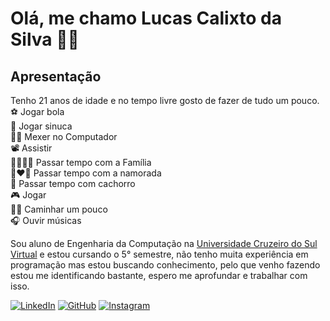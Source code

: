 # Olá, me chamo Lucas Calixto da Silva 👋🏻
## Apresentação
Tenho 21 anos de idade e no tempo livre gosto de fazer de tudo um pouco.  
⚽ Jogar bola   
🎱 Jogar sinuca  
👨‍💻​ Mexer no Computador  
📽️ Assistir  
👨‍👩‍👧‍👦 Passar tempo com a Família  
👩‍❤️‍👨 Passar tempo com a namorada  
🐶 Passar tempo com cachorro  
🎮 Jogar    
🚶‍♂️  Caminhar um pouco  
🎧 Ouvir músicas 

Sou aluno de Engenharia da Computação na [Universidade Cruzeiro do Sul Virtual](https://www.cruzeirodosulvirtual.com.br/) e estou cursando o 5° semestre, não tenho muita experiência em programação mas estou buscando conhecimento, pelo que venho fazendo estou me identificando bastante, espero me aprofundar e trabalhar com isso.

[![LinkedIn](https://img.shields.io/badge/LinkedIn-0077B5?style=for-the-badge&logo=linkedin&logoColor=white)](https://www.linkedin.com/in/lucas-calixto-054936201/) [![GitHub](https://img.shields.io/badge/GitHub-100000?style=for-the-badge&logo=github&logoColor=white)](https://github.com/luc4tcalixto)   [![Instagram](https://img.shields.io/badge/-Instagram-%23E4405F?style=for-the-badge&logo=instagram&logoColor=white)](https://www.instagram.com/_luc4t/)
